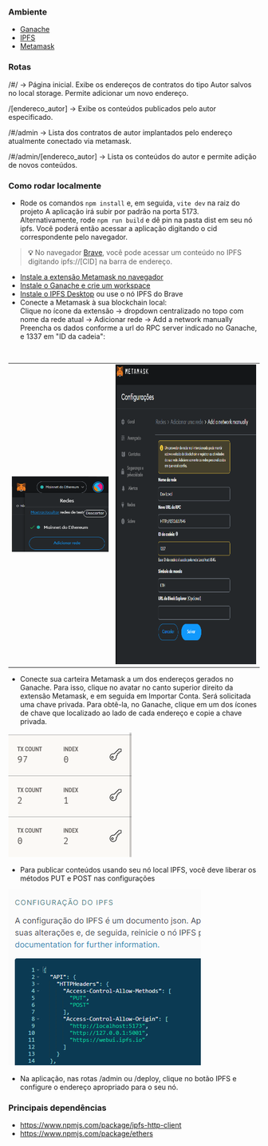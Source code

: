 ### Ambiente

* [Ganache](https://trufflesuite.com/ganache/)
* [IPFS](https://docs.ipfs.tech/install/ipfs-desktop/)
* [Metamask](https://metamask.io/download/)

### Rotas

/#/ -> Página inicial. Exibe os endereços de contratos do tipo Autor salvos no local storage. Permite adicionar um novo endereço.   <br/>

/[endereco_autor] -> Exibe os conteúdos publicados pelo autor especificado.   <br/>

/#/admin -> Lista dos contratos de autor implantados pelo endereço atualmente conectado via metamask.   <br/>

/#/admin/[endereco_autor] -> Lista os conteúdos do autor e permite adição de novos conteúdos.  <br/>


### Como rodar localmente
- Rode os comandos ```npm install``` e, em seguida, ```vite dev``` na raiz do projeto
  A aplicação irá subir por padrão na porta 5173.
  <br/>
  Alternativamente, rode ```npm run build``` e dê pin na pasta dist em seu nó ipfs. Você poderá então acessar a aplicação digitando o cid correspondente pelo navegador.
  
> **💡** No navegador [Brave](https://brave.com/ipfs-support/), você pode acessar um conteúdo no IPFS digitando ipfs://[CID] na barra de endereço.

- [Instale a extensão Metamask no navegador](https://metamask.io/download/)
- [Instale o Ganache e crie um workspace](https://trufflesuite.com/docs/ganache/quickstart/)
- [Instale o IPFS Desktop](https://docs.ipfs.tech/install/ipfs-desktop/) ou use o nó IPFS do Brave
- Conecte a Metamask à sua blockchain local: <br/>
Clique no ícone da extensão -> dropdown centralizado no topo com nome da rede atual -> Adicionar rede -> Add a network manually <br/>
Preencha os dados conforme a url do RPC server indicado no Ganache, e 1337 em "ID da cadeia":
<br/>
<table>
  <tr>
    <td>
      <img src="tutorial/add-network.png">
    </td>
    <td>
      <img src="tutorial/mm.png" style="height: 600px;">
    </td>
  </tr>
</table>


- Conecte sua carteira Metamask a um dos endereços gerados no Ganache. Para isso, clique no avatar no canto superior direito da extensão Metamask, e em seguida em Importar Conta. Será solicitada uma chave privada. Para obtê-la, no Ganache, clique em um dos ícones de chave que localizado ao lado de cada endereço e copie a chave privada.

<img src="tutorial/ganache.png">

- Para publicar conteúdos usando seu nó local IPFS, você deve liberar os métodos PUT e POST nas configurações

<img src="tutorial/ipfs-config.png">

- Na aplicação, nas rotas /admin ou /deploy, clique no botão IPFS e configure o endereço apropriado para o seu nó.



### Principais dependências

* https://www.npmjs.com/package/ipfs-http-client
* https://www.npmjs.com/package/ethers

